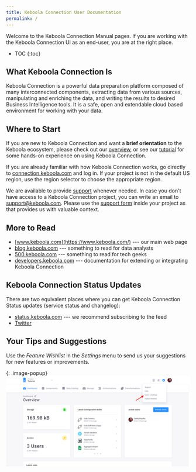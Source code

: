 ```yaml
---
title: Keboola Connection User Documentation
permalink: /
---
```


Welcome to the Keboola Connection Manual pages.
If you are working with the Keboola Connection UI as an end-user, you are at the right place.

* TOC
{:toc}

## What Keboola Connection Is

Keboola Connection is a powerful data preparation platform composed of many interconnected components, 
extracting data from various sources, 
manipulating and enriching the data, and writing the results to desired Business Intelligence tools. 
It is a safe, open and extendable cloud based environment for working with your data.

## Where to Start

If you are new to Keboola Connection and want a **brief orientation** to the Keboola ecosystem, please check out our [overview](/overview/), 
or see our [tutorial](/tutorial/) for some hands-on experience on using Keboola Connection. 

If you are already familiar with how Keboola Connection works, go directly 
to [connection.keboola.com](https://connection.keboola.com) and log in. If your project is not in the default US region, use the
region selector to choose the appropriate region. 

We are available to provide [support](/management/support/) whenever needed. In case you don't have access 
to a Keboola Connection project, you can write an email to [support@keboola.com](mailto:support@keboola.com). 
Please use the [support form](/management/support/) inside your project as that provides 
us with valuable context.

## More to Read

- [www.keboola.com](https://www.keboola.com/) --- our main web page
- [blog.keboola.com](https://blog.keboola.com/) --- something to read for data analysts
- [500.keboola.com](https://500.keboola.com/) --- something to read for tech geeks
- [developers.keboola.com](https://developers.keboola.com) --- documentation for extending or integrating Keboola Connection

## Keboola Connection Status Updates

There are two equivalent places where you can get Keboola Connection Status updates (service status and changelog):

- [status.keboola.com](https://status.keboola.com/) --- we recommend subscribing to the feed
- [Twitter](https://twitter.com/keboola_support)

## Your Tips and Suggestions
Use the *Feature Wishlist* in the *Settings* menu to send us your suggestions for new features or improvements.

{: .image-popup}
![Screenshot - Wishlist](/wishlist.png)
